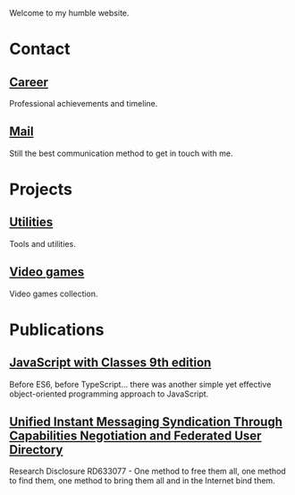 Welcome to my humble website.

# Contact

## [Career](https://www.linkedin.com/in/diogoeichert)
Professional achievements and timeline.

## [Mail](mailto:diogoeichert@icloud.com)
Still the best communication method to get in touch with me.

# Projects

## [Utilities](https://diogoeichert.github.io/utils)
Tools and utilities.

## [Video games](https://diogoeichert.github.io/games)
Video games collection.

# Publications

## [JavaScript with Classes 9th edition](JSwC.epub)
Before ES6, before TypeScript... there was another simple yet effective object-oriented programming approach to JavaScript.

## [Unified Instant Messaging Syndication Through Capabilities Negotiation and Federated User Directory](RD633077.pdf)
Research Disclosure RD633077 - One method to free them all, one method to find them, one method to bring them all and in the Internet bind them.
